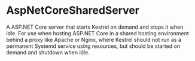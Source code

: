 # AspNetCoreSharedServer
A ASP.NET Core server that starts Kestrel on demand and stops it when idle. For use when hosting ASP.NET Core in a shared hosting environment behind a proxy like Apache or Nginx, where Kestrel should not run as a permanent Systemd service using resources, but should be started on demand and shutdown when idle. 
